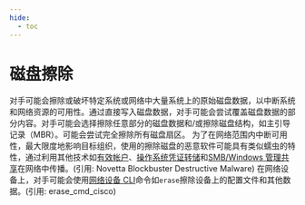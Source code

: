 ```yaml
---
hide:
  - toc
---
```


# 磁盘擦除

对手可能会擦除或破坏特定系统或网络中大量系统上的原始磁盘数据，以中断系统和网络资源的可用性。通过直接写入磁盘数据，对手可能会尝试覆盖磁盘数据的部分内容。对手可能会选择擦除任意部分的磁盘数据和/或擦除磁盘结构，如主引导记录（MBR）。可能会尝试完全擦除所有磁盘扇区。  为了在网络范围内中断可用性，最大限度地影响目标组织，使用的擦除磁盘的恶意软件可能具有类似蠕虫的特性，通过利用其他技术如[有效帐户](https://attack.mitre.org/techniques/T1078)、[操作系统凭证转储](https://attack.mitre.org/techniques/T1003)和[SMB/Windows 管理共享](https://attack.mitre.org/techniques/T1021/002)在网络中传播。(引用: Novetta Blockbuster Destructive Malware)  在网络设备上，对手可能会使用[网络设备 CLI](https://attack.mitre.org/techniques/T1059/008)命令如`erase`擦除设备上的配置文件和其他数据。(引用: erase_cmd_cisco)

